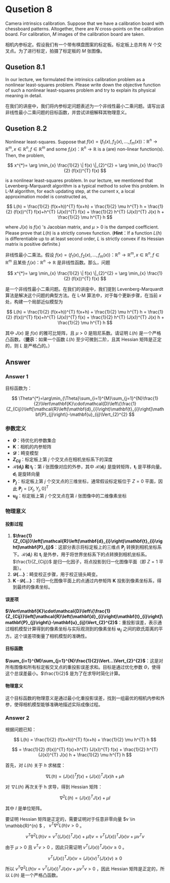 # Qusetion 8

Camera intrinsics calibration. Suppose that we have a calibration board with chessboard patterns. Altogether, there are $N$ cross-points on the calibration board. For calibration, $M$ images of the calibration board are taken.

相机内参标定。假设我们有一个带有棋盘图案的标定板。标定板上总共有 $N$ 个交叉点。为了进行标定，拍摄了标定板的 $M$ 张图像。

## Qusetion 8.1

In our lecture, we formulated the intrinsics calibration problem as a nonlinear least-squares problem. Please write down the objective function of such a nonlinear least-squares problem and try to explain its physical meaning in detail.

在我们的讲座中，我们将内参标定问题表述为一个非线性最小二乘问题。请写出该非线性最小二乘问题的目标函数，并尝试详细解释其物理意义。

## Qusetion 8.2

Nonlinear least-squares. Suppose that $f(x)=(f_{1}(x),f_{2}(x),...,f_{m}(x))：\mathbb{R}^{n} \rightarrow \mathbb{R}^{m}, x \in \mathbb{R}^{n}, f \in \mathbb{R}^{m}$ and some $f_{i}(x)：\mathbb{R}^{n} \rightarrow \mathbb{R}$ is a (are) non-linear function(s). Then, the problem,

$$
x^{*}= \arg \min_{x} \frac{1}{2} \| f(x) \|_{2}^{2} = \arg \min_{x} \frac{1}{2} (f(x))^{T} f(x)
$$

is a nonlinear least-squares problem. In our lecture, we mentioned that Levenberg-Marquardt algorithm is a typical method to solve this problem. In L-M algorithm, for each updating step, at the current x, a local approximation model is constructed as,

$$
L(h) = \frac{1}{2} (f(x+h))^{T} f(x+h) + \frac{1}{2} \mu h^{T} h = \frac{1}{2} (f(x))^{T} f(x)+h^{T} (J(x))^{T} f(x) + \frac{1}{2} h^{T} (J(x))^{T} J(x) h + \frac{1}{2} \mu h^{T} h
$$

where $J(x)$ is $f(x)$ 's Jacobian matrix, and $\mu > 0$ is the damped coefficient. Please prove that $L(h)$ is a strictly convex function. (**Hint**：If a function $L(h)$ is differentiable up to at least second order, $L$ is strictly convex if its Hessian matrix is positive definite.)

非线性最小二乘法。假设 $f(x)=(f_{1}(x),f_{2}(x),...,f_{m}(x))：\mathbb{R}^{n} \rightarrow \mathbb{R}^{m}, x \in \mathbb{R}^{n}, f \in \mathbb{R}^{m}$ 且某些 $f_{i}(x)：\mathbb{R}^{n} \rightarrow \mathbb{R}$ 是非线性函数。那么，问题

$$
x^{*}= \arg \min_{x} \frac{1}{2} \| f(x) \|_{2}^{2} = \arg \min_{x} \frac{1}{2} (f(x))^{T} f(x)
$$

是一个非线性最小二乘问题。在我们的讲座中，我们提到 Levenberg-Marquardt 算法是解决这个问题的典型方法。在 L-M 算法中，对于每个更新步骤，在当前 $x$ 处，构建一个局部近似模型为

$$
L(h) = \frac{1}{2} (f(x+h))^{T} f(x+h) + \frac{1}{2} \mu h^{T} h = \frac{1}{2} (f(x))^{T} f(x)+h^{T} (J(x))^{T} f(x) + \frac{1}{2} h^{T} (J(x))^{T} J(x) h + \frac{1}{2} \mu h^{T} h
$$

其中 $J(x)$ 是 $f(x)$ 的雅可比矩阵，且 $\mu > 0$ 是阻尼系数。请证明 $L(h)$ 是一个严格凸函数。（**提示**：如果一个函数 $L(h)$ 至少可微到二阶，且其 Hessian 矩阵是正定的，则 $L$ 是严格凸的。）

## Answer

### Answer 1

目标函数为：

$$
\Theta^{*}=\arg\min_{\Theta}\sum_{i=1}^{M}\sum_{j=1}^{N}\frac{1}{2}\Vert\mathbf{K}\cdot\mathcal{D}\left\{\frac{1}{Z_{Cij}}\left[\mathcal{R}\left(\mathbf{d}_{i}\right)\mathbf{t}_{i}\right]\mathbf{P}_{j}\right\}-\mathbf{u}_{ij}\Vert_{2}^{2}
$$

### 参数定义

* **$\Theta$**：待优化的参数集合
* **$\mathbf{K}$**：相机的内参矩阵
* **$\mathcal{D}$**：畸变模型
* **$Z_{Cij}$**：标定板上第 $j$ 个交叉点在相机坐标系下的深度
* **$\mathcal{R}(\mathbf{d}_{i})$ 和 $\mathbf{t}_{i}$**：第 $i$ 张图像对应的外参，其中 $\mathcal{R}(\mathbf{d}_{i})$ 是旋转矩阵，$\mathbf{t}_{i}$ 是平移向量。$\mathbf{d}_{i}$ 是旋转向量
* **$\mathbf{P}_{j}$**：标定板上第 $j$ 个交叉点的三维坐标，通常假设标定板位于 $Z=0$ 平面，因此 $\mathbf{P}_{j} = [X_j, Y_j, 0]^T$
* **$\mathbf{u}_{ij}$**：标定板上第 $j$ 个交叉点在第 $i$ 张图像中的二维像素坐标

### 物理意义

#### 投影过程

1. **$\frac{1}{Z_{Cij}}\left[\mathcal{R}\left(\mathbf{d}_{i}\right)\mathbf{t}_{i}\right]\mathbf{P}_{j}$**：这部分表示将标定板上的三维点 $\mathbf{P}_{j}$ 转换到相机坐标系下。$\mathcal{R}\left(\mathbf{d}_{i}\right)$ 和 $\mathbf{t}_{i}$ 是外参，用于将世界坐标系下的点转换到相机坐标系。$\frac{1}{Z_{Cij}}$ 是归一化因子，将点投影到归一化图像平面（即 $Z=1$ 平面）。
2. **$\mathcal{D}\{...\}$**：畸变校正步骤，用于校正镜头畸变。
3. **$\mathbf{K}\cdot\mathcal{D}\{...\}$**：将归一化图像平面上的点通过内参矩阵 $\mathbf{K}$ 投影到像素坐标系，得到最终的像素坐标。

#### 误差项

**$\Vert\mathbf{K}\cdot\mathcal{D}\left\{\frac{1}{Z_{Cij}}\left[\mathcal{R}\left(\mathbf{d}_{i}\right)\mathbf{t}_{i}\right]\mathbf{P}_{j}\right\}-\mathbf{u}_{ij}\Vert_{2}^{2}$**：重投影误差，表示通过相机模型计算得到的像素坐标与实际观测到的像素坐标 $\mathbf{u}_{ij}$ 之间的欧氏距离的平方。这个误差项衡量了相机模型的准确性。

#### 目标函数

**$\sum_{i=1}^{M}\sum_{j=1}^{N}\frac{1}{2}\Vert...\Vert_{2}^{2}$**：这是对所有图像和所有标定板交叉点的重投影误差求和。目标是通过优化参数 $\Theta$，使得这个总误差最小。$\frac{1}{2}$ 是为了在求导时简化计算。

#### 物理意义

这个目标函数的物理意义是通过最小化重投影误差，找到一组最优的相机内参和外参，使得相机模型能够准确地描述实际成像过程。

### Answer 2

根据问题已知：

$$
L(h) = \frac{1}{2} (f(x+h))^{T} f(x+h) + \frac{1}{2} \mu h^{T} h
$$

$$
= \frac{1}{2} (f(x))^{T} f(x)+h^{T} (J(x))^{T} f(x) + \frac{1}{2} h^{T} (J(x))^{T} J(x) h + \frac{1}{2} \mu h^{T} h
$$

首先，对 $L(h)$ 关于 $h$ 求梯度：

$$
\nabla L(h) = (J(x))^{T}f(x) + (J(x))^{T}J(x)h + \mu h
$$

对 $\nabla L(h)$ 再次关于 h 求导，得到 Hessian 矩阵：

$$
\nabla^{2} L(h) = (J(x))^{T}J(x) + \mu I
$$

其中 $I$ 是单位矩阵。

要证明 Hessian 矩阵是正定的，需要证明对于任意非零向量 $v \in \mathbb{R}^{n} $ ， $v^T\nabla^{2} L(h)v > 0$ 。

$$
v^T\nabla^{2} L(h)v = v^T((J(x))^{T}J(x) + \mu I)v = v^T(J(x))^{T}J(x)v + \mu v^T v
$$

由于 $\mu > 0$ 且 $v^T v > 0$ ，因此只需证明 $v^T(J(x))^{T}J(x)v \geq 0$ 。

$$
v^T(J(x))^{T}J(x)v = (J(x)v)^{T}(J(x)v) \geq 0
$$

所以 $v^T\nabla^{2} L(h)v = v^T(J(x))^{T}J(x)v + \mu v^T v > 0$ ，因此 Hessian 矩阵是正定的，所以 $L(h)$ 是一个严格凸函数。